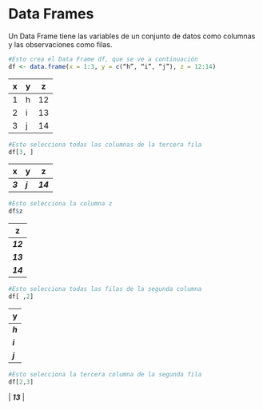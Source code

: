 # Data Frames

Un Data Frame tiene las variables de un conjunto de datos como columnas y las observaciones como filas.

```r
#Esto crea el Data Frame df, que se ve a continuación
df <- data.frame(x = 1:3, y = c(“h”, “i”, “j”), z = 12:14)
```

| x   | y   | z   |
| --- | --- | --- |
| 1   | h   | 12  |
| 2   | i   | 13  |
| 3   | j   | 14  |

```r
#Esto selecciona todas las columnas de la tercera fila
df[3, ]
```

| x       | y       | z        |
| ------- | ------- | -------- |
| **_3_** | **_j_** | **_14_** |

```r
#Esto selecciona la columna z
df$z
```

| z        |
| -------- |
| **_12_** |
| **_13_** |
| **_14_** |

```r
#Esto selecciona todas las filas de la segunda columna
df[ ,2]
```

| y       |
| ------- |
| **_h_** |
| **_i_** |
| **_j_** |

```r
#Esto selecciona la tercera columna de la segunda fila
df[2,3]
```

| **_13_** |
